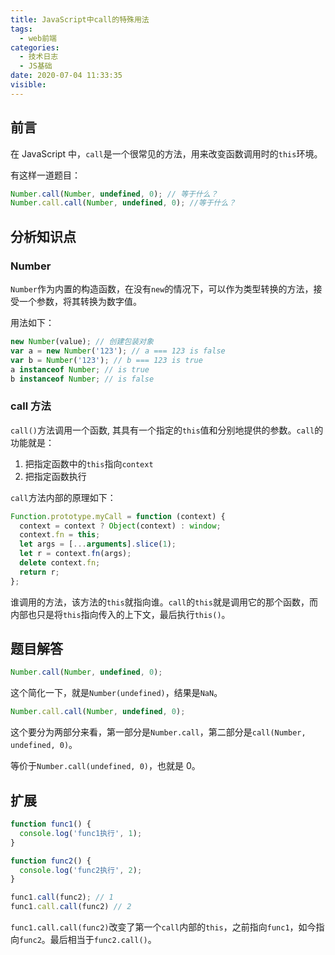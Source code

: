 ```yaml
---
title: JavaScript中call的特殊用法
tags:
  - web前端
categories:
  - 技术日志
  - JS基础
date: 2020-07-04 11:33:35
visible:
---
```



## 前言

在 JavaScript 中，`call`是一个很常见的方法，用来改变函数调用时的`this`环境。

有这样一道题目：

```js
Number.call(Number, undefined, 0); // 等于什么？
Number.call.call(Number, undefined, 0); //等于什么？
```

## 分析知识点

### Number

`Number`作为内置的构造函数，在没有`new`的情况下，可以作为类型转换的方法，接受一个参数，将其转换为数字值。

用法如下：

```js
new Number(value); // 创建包装对象
var a = new Number('123'); // a === 123 is false
var b = Number('123'); // b === 123 is true
a instanceof Number; // is true
b instanceof Number; // is false
```

### call 方法

`call()`方法调用一个函数, 其具有一个指定的`this`值和分别地提供的参数。`call`的功能就是：

1. 把指定函数中的`this`指向`context`
2. 把指定函数执行

`call`方法内部的原理如下：

```js
Function.prototype.myCall = function (context) {
  context = context ? Object(context) : window;
  context.fn = this;
  let args = [...arguments].slice(1);
  let r = context.fn(args);
  delete context.fn;
  return r;
};
```

谁调用的方法，该方法的`this`就指向谁。`call`的`this`就是调用它的那个函数，而内部也只是将`this`指向传入的上下文，最后执行`this()`。

## 题目解答

```js
Number.call(Number, undefined, 0);
```

这个简化一下，就是`Number(undefined)`，结果是`NaN`。

```js
Number.call.call(Number, undefined, 0);
```

这个要分为两部分来看，第一部分是`Number.call`，第二部分是`call(Number, undefined, 0)`。

等价于`Number.call(undefined, 0)`，也就是 0。

## 扩展

```js
function func1() {
  console.log('func1执行', 1);
}

function func2() {
  console.log('func2执行', 2);
}

func1.call(func2); // 1
func1.call.call(func2) // 2
```

`func1.call.call(func2)`改变了第一个`call`内部的`this`，之前指向`func1`，如今指向`func2`。最后相当于`func2.call()`。


